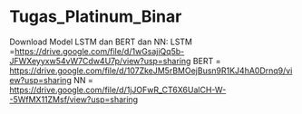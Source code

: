 # Tugas_Platinum_Binar
Download Model LSTM dan BERT dan NN:
LSTM =https://drive.google.com/file/d/1wGsajiQq5b-JFWXeyyxw54vW7Cdw4U7p/view?usp=sharing
BERT = https://drive.google.com/file/d/107ZkeJM5rBMOejBusn9R1KJ4hA0Drnq9/view?usp=sharing
NN = https://drive.google.com/file/d/1jJOFwR_CT6X6UalCH-W--5WfMX11ZMsf/view?usp=sharing
